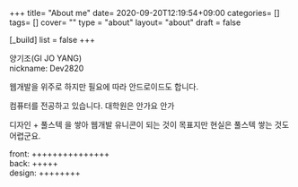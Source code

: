 +++
title= "About me"
date= 2020-09-20T12:19:54+09:00
categories= []
tags= []
cover= ""
type = "about"
layout= "about"
draft = false

[_build]
    list = false
+++

양기조(GI JO YANG)  
nickname: Dev2820

웹개발을 위주로 하지만 필요에 따라 안드로이드도 합니다.

컴퓨터를 전공하고 있습니다.
대학원은 안가요 안가

디자인 + 풀스텍 을 쌓아 웹개발 유니콘이 되는 것이 목표지만 현실은 풀스텍 쌓는 것도 어렵군요.

front: +++++++++++++++  
back: +++++  
design: ++++++++    